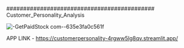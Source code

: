 ############################################ Customer_Personality_Analysis


![-GetPaidStock com--635e3fa0c561f](https://github.com/ZakeerS/CUSTOMER_personality/assets/135118498/e1ec9d49-ebdd-487f-b806-ee2e794a525e)




APP LINK - https://customerpersonality-4rgww5lg8qv.streamlit.app/
